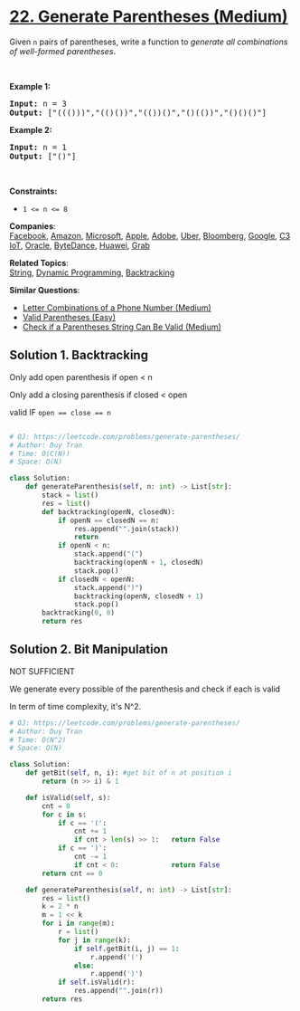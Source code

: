 # [22. Generate Parentheses (Medium)](https://leetcode.com/problems/generate-parentheses/)

<p>Given <code>n</code> pairs of parentheses, write a function to <em>generate all combinations of well-formed parentheses</em>.</p>

<p>&nbsp;</p>
<p><strong>Example 1:</strong></p>
<pre><strong>Input:</strong> n = 3
<strong>Output:</strong> ["((()))","(()())","(())()","()(())","()()()"]
</pre><p><strong>Example 2:</strong></p>
<pre><strong>Input:</strong> n = 1
<strong>Output:</strong> ["()"]
</pre>
<p>&nbsp;</p>
<p><strong>Constraints:</strong></p>

<ul>
	<li><code>1 &lt;= n &lt;= 8</code></li>
</ul>

**Companies**:  
[Facebook](https://leetcode.com/company/facebook), [Amazon](https://leetcode.com/company/amazon), [Microsoft](https://leetcode.com/company/microsoft), [Apple](https://leetcode.com/company/apple), [Adobe](https://leetcode.com/company/adobe), [Uber](https://leetcode.com/company/uber), [Bloomberg](https://leetcode.com/company/bloomberg), [Google](https://leetcode.com/company/google), [C3 IoT](https://leetcode.com/company/c3-iot), [Oracle](https://leetcode.com/company/oracle), [ByteDance](https://leetcode.com/company/bytedance), [Huawei](https://leetcode.com/company/huawei), [Grab](https://leetcode.com/company/grab)

**Related Topics**:  
[String](https://leetcode.com/tag/string/), [Dynamic Programming](https://leetcode.com/tag/dynamic-programming/), [Backtracking](https://leetcode.com/tag/backtracking/)

**Similar Questions**:

- [Letter Combinations of a Phone Number (Medium)](https://leetcode.com/problems/letter-combinations-of-a-phone-number/)
- [Valid Parentheses (Easy)](https://leetcode.com/problems/valid-parentheses/)
- [Check if a Parentheses String Can Be Valid (Medium)](https://leetcode.com/problems/check-if-a-parentheses-string-can-be-valid/)

## Solution 1. Backtracking

Only add open parenthesis if open < n

Only add a closing parenthesis if closed < open

valid IF `open == close == n`

```py

# OJ: https://leetcode.com/problems/generate-parentheses/
# Author: Duy Tran
# Time: O(C(N))
# Space: O(N)

class Solution:
    def generateParenthesis(self, n: int) -> List[str]:
        stack = list()
        res = list()
        def backtracking(openN, closedN):
            if openN == closedN == n:
                res.append("".join(stack))
                return
            if openN < n:
                stack.append("(")
                backtracking(openN + 1, closedN)
                stack.pop()
            if closedN < openN:
                stack.append(")")
                backtracking(openN, closedN + 1)
                stack.pop()
        backtracking(0, 0)
        return res

```

## Solution 2. Bit Manipulation

NOT SUFFICIENT

We generate every possible of the parenthesis and check if each is valid

In term of time complexity, it's N^2.

```py
# OJ: https://leetcode.com/problems/generate-parentheses/
# Author: Duy Tran
# Time: O(N^2)
# Space: O(N)

class Solution:
    def getBit(self, n, i): #get bit of n at position i
        return (n >> i) & 1

    def isValid(self, s):
        cnt = 0
        for c in s:
            if c == '(':
                cnt += 1
                if cnt > len(s) >> 1:   return False
            if c == ')':
                cnt -= 1
                if cnt < 0:             return False
        return cnt == 0

    def generateParenthesis(self, n: int) -> List[str]:
        res = list()
        k = 2 * n
        m = 1 << k
        for i in range(m):
            r = list()
            for j in range(k):
                if self.getBit(i, j) == 1:
                    r.append('(')
                else:
                    r.append(')')
            if self.isValid(r):
                res.append("".join(r))
        return res
```

